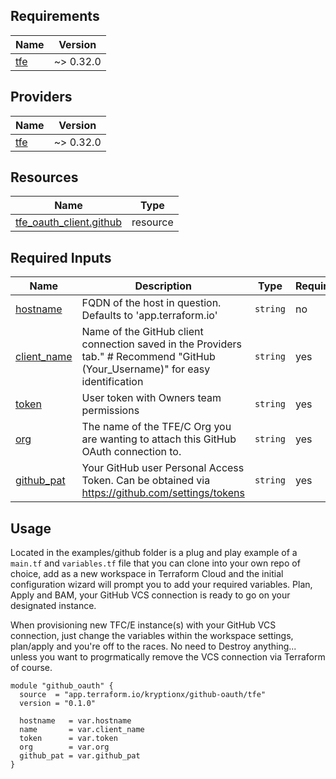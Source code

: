 <!-- BEGIN_TF_DOCS -->

## Requirements

| Name                                                   | Version   |
| ------------------------------------------------------ | --------- |
| <a name="requirement_tfe"></a> [tfe](#requirement_tfe) | ~> 0.32.0 |

## Providers

| Name                                             | Version   |
| ------------------------------------------------ | --------- |
| <a name="provider_tfe"></a> [tfe](#provider_tfe) | ~> 0.32.0 |

## Resources

| Name                                                                                                                | Type     |
| ------------------------------------------------------------------------------------------------------------------- | -------- |
| [tfe_oauth_client.github](https://registry.terraform.io/providers/hashicorp/tfe/latest/docs/resources/oauth_client) | resource |

## Required Inputs

| Name                                                               | Description                                                                                                                    | Type     | Required |
| ------------------------------------------------------------------ | ------------------------------------------------------------------------------------------------------------------------------ | -------- | -------- |
| <a name="input_hostname"></a> [hostname](#input_hostname)          | FQDN of the host in question. Defaults to 'app.terraform.io'                                                                   | `string` | no       |
| <a name="input_client_name"></a> [client_name](#input_client_name) | Name of the GitHub client connection saved in the Providers tab." # Recommend "GitHub (Your_Username)" for easy identification | `string` | yes      |
| <a name="input_token"></a> [token](#input_token)                   | User token with Owners team permissions                                                                                        | `string` | yes      |
| <a name="input_org"></a> [org](#input_org)                         | The name of the TFE/C Org you are wanting to attach this GitHub OAuth connection to.                                           | `string` | yes      |
| <a name="input_github_pat"></a> [github_pat](#input_github_pat)    | Your GitHub user Personal Access Token. Can be obtained via https://github.com/settings/tokens                                 | `string` | yes      |

## Usage

Located in the examples/github folder is a plug and play example of a `main.tf` and `variables.tf` file that you can clone into your own repo of choice, add as a new workspace in Terraform Cloud and the initial configuration wizard will prompt you to add your required variables. Plan, Apply and BAM, your GitHub VCS connection is ready to go on your designated instance.

When provisioning new TFC/E instance(s) with your GitHub VCS connection, just change the variables within the workspace settings, plan/apply and you're off to the races. No need to Destroy anything... unless you want to progrmatically remove the VCS connection via Terraform of course.

```
module "github_oauth" {
  source  = "app.terraform.io/kryptionx/github-oauth/tfe"
  version = "0.1.0"

  hostname   = var.hostname
  name       = var.client_name
  token      = var.token
  org        = var.org
  github_pat = var.github_pat
}
```

<!-- END_TF_DOCS -->
